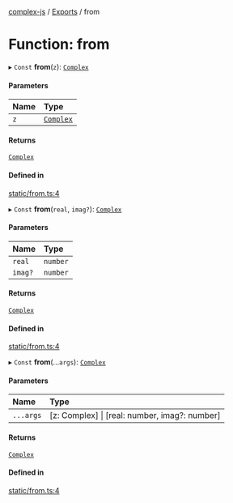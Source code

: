 [complex-js](../README.md) / [Exports](../modules.md) / from

# Function: from

▸ `Const` **from**(`z`): [`Complex`](../classes/Complex.md)

#### Parameters

| Name | Type |
| :------ | :------ |
| `z` | [`Complex`](../classes/Complex.md) |

#### Returns

[`Complex`](../classes/Complex.md)

#### Defined in

[static/from.ts:4](https://github.com/patrickroberts/complex/blob/master/src/static/from.ts#L4)

▸ `Const` **from**(`real`, `imag?`): [`Complex`](../classes/Complex.md)

#### Parameters

| Name | Type |
| :------ | :------ |
| `real` | `number` |
| `imag?` | `number` |

#### Returns

[`Complex`](../classes/Complex.md)

#### Defined in

[static/from.ts:4](https://github.com/patrickroberts/complex/blob/master/src/static/from.ts#L4)

▸ `Const` **from**(...`args`): [`Complex`](../classes/Complex.md)

#### Parameters

| Name | Type |
| :------ | :------ |
| `...args` | [z: Complex] \| [real: number, imag?: number] |

#### Returns

[`Complex`](../classes/Complex.md)

#### Defined in

[static/from.ts:4](https://github.com/patrickroberts/complex/blob/master/src/static/from.ts#L4)
